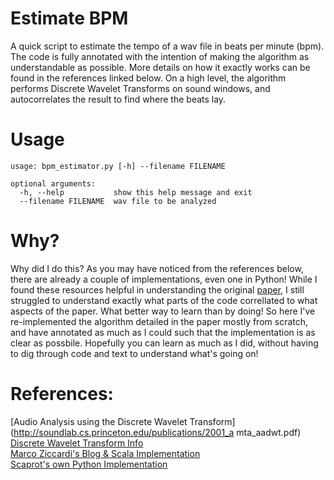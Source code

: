# Estimate BPM
A quick script to estimate the tempo of a wav file in beats per minute (bpm). The code is fully annotated with the intention of making the algorithm as understandable as possible. More details on how it exactly works can be found in the references linked below. On a high level, the algorithm performs Discrete Wavelet Transforms on sound windows, and autocorrelates the result to find where the beats lay.

# Usage
```
usage: bpm_estimator.py [-h] --filename FILENAME

optional arguments:
  -h, --help           show this help message and exit
  --filename FILENAME  wav file to be analyzed
``` 

# Why?
Why did I do this? As you may have noticed from the references below, there are already a couple of implementations, even one in Python! While I found these resources helpful in understanding the original [paper](http://soundlab.cs.princeton.edu/publications/2001_amta_aadwt.pdf), I still struggled to understand exactly what parts of the code correllated to what aspects of the paper. What better way to learn than by doing! So here I've re-implemented the algorithm detailed in the paper mostly from scratch, and have annotated as much as I could such that the implementation is as clear as possbile. Hopefully you can learn as much as I did, without having to dig through code and text to understand what's going on!

# References:
[Audio Analysis using the Discrete Wavelet Transform](http://soundlab.cs.princeton.edu/publications/2001_a
mta_aadwt.pdf)<br>
[Discrete Wavelet Transform Info](https://en.wikipedia.org/wiki/Discrete_wavelet_transform)<br>
[Marco Ziccardi's Blog & Scala Implementation](http://mziccard.me/2015/06/12/beats-detection-algorithms-2/)<br>
[Scaprot's own Python Implementation](https://github.com/scaperot/the-BPM-detector-python/blob/master/bpm_detection/bpm_detection.py)<br>
